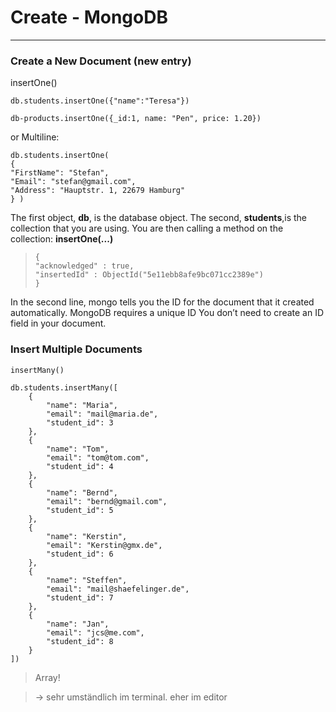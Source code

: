 # Create - MongoDB



------

### Create a New Document (new entry)

insertOne()

```
db.students.insertOne({"name":"Teresa"})
```

```
db-products.insertOne({_id:1, name: "Pen", price: 1.20})
```

or Multiline:

```
db.students.insertOne(
{
"FirstName": "Stefan",
"Email": "stefan@gmail.com",
"Address": "Hauptstr. 1, 22679 Hamburg"
} )
```

The first object, **db**, is the database object.
 The second, **students**,is the collection that you are using.
 You are then calling a method on the collection: **insertOne(...)**

> ```
> {
> "acknowledged" : true,
> "insertedId" : ObjectId("5e11ebb8afe9bc071cc2389e") 
> }
> ```

In the second line, mongo tells you the ID for the document that it created automatically. MongoDB requires a unique ID  You don’t need to create an ID field in your document.

### Insert Multiple Documents

`insertMany()`

```
db.students.insertMany([
    {
        "name": "Maria",
        "email": "mail@maria.de",
        "student_id": 3
    },
    {
        "name": "Tom",
        "email": "tom@tom.com",
        "student_id": 4
    },
    {
        "name": "Bernd",
        "email": "bernd@gmail.com",
        "student_id": 5
    },
    {
        "name": "Kerstin",
        "email": "Kerstin@gmx.de",
        "student_id": 6
    },
    {
        "name": "Steffen",
        "email": "mail@shaefelinger.de",
        "student_id": 7
    },
    {
        "name": "Jan",
        "email": "jcs@me.com",
        "student_id": 8
    }
])
```

> Array!

> -> sehr umständlich im terminal. eher im editor

